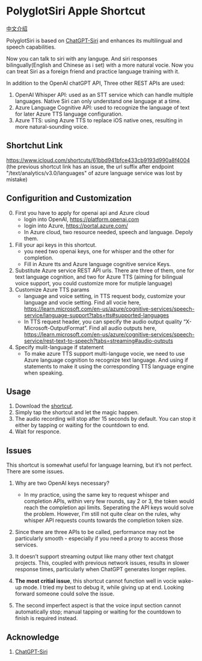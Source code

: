 # PolyglotSiri Apple Shortcut

[中文介绍](https://github.com/Munntein/PolyglotSiri-Apple-Shortcut/blob/main/Readme-zh.md)

PolyglotSiri is based on [ChatGPT-Siri](https://github.com/Yue-Yang/ChatGPT-Siri) and enhances its multilingual and speech capabilities.

Now you can talk to siri with any languge. And siri responses  bilingually(English and Chinese as i set) with a more natural vocie. Now you can treat Siri as a foreign friend and practice language training with it.

In addition to the OpenAI chatGPT API, Three other REST APIs are used:

1. OpenAI Whisper API: used as an STT service which can handle multiple languages. Native Siri can only understand one language at a time.
2. Azure Language Cognitive API: used to recognize the language of text for later Azure TTS language configuration.
3. Azure TTS: using Azure TTS to replace iOS native ones, resulting in more natural-sounding voice.



## Shortchut Link
https://www.icloud.com/shortcuts/61bbd941bfce433cb9193d990a8f4004
<br>
(the previous shortcut link has an issue, the url suffix after endpoint "/text/analytics/v3.0/languages" of azure language service was lost by mistake)



## Configurition and Customization

0. First you have to apply for openai api and Azure cloud
   - login into OpenAI, https://platform.openai.com
   - login into Azure, https://portal.azure.com/
   - In Azure cloud, two resource needed, speech and language. Depoly them.
1. Fill your api keys in this shortcut.
   - you need two openai keys, one for whisper and the other for completion.
   - Fill in Azure tts and Azure language cognitive service Keys.
2. Substitute Azure service REST API urls. There are three of them, one for text language cognition, and  two for Azure TTS (aiming for bilingual voice support, you could customize more for mutiple language)
3. Customize Azure TTS params
   - language and voice setting,  in TTS request body,  customize your language and vocie setting. Find all vocie here, https://learn.microsoft.com/en-us/azure/cognitive-services/speech-service/language-support?tabs=tts#supported-languages
   - In TTS request header, you can specify the audio output quality “X-Microsoft-OutputFormat”. Find all audio outputs here, https://learn.microsoft.com/en-us/azure/cognitive-services/speech-service/rest-text-to-speech?tabs=streaming#audio-outputs
4. Specify mulit-language if statement
   - To make azure TTS support multi-languge vocie, we need to use Azure language cognition to recognize text language. And using if statements to make it using the corresponding TTS language engine when speaking. 



## Usage

1. Download the [shortcut](https://www.icloud.com/shortcuts/61bbd941bfce433cb9193d990a8f4004).
2. Simply tap the shortcut and let the magic happen.
3. The audio recording will stop after 15 seconds by default. You can stop it either by tapping or waiting for the countdown to end.
4. Wait for responce.



## Issues

This shortcut is somewhat useful for language learning, but it’s not perfect. There are some issues.

1. Why are two OpenAI keys necessary?

   - In my practice, using the same key to request whisper and completion APIs, within very few rounds, say 2 or 3, the token would reach the completion api limits. Seperating the API keys would solve the problem. However, I'm still not quite clear on the rules, why whisper API requests counts towards the completion token size. 

2. Since there are three APIs to be called, performance may not be particularly smooth - especially if you need a proxy to access those services.

3. It doesn’t support streaming output like many other text chatgpt projects. This, coupled with previous network issues, results in slower response times, particularly when ChatGPT generates longer replies.

4. **The most critial issue**, this shortcut cannot function well in vocie wake-up mode. I tried my best to debug it, while giving up at end. Looking forward someone could solve the issue.

5. The second imperfect aspect is that the voice input section cannot automatically stop; manual tapping or waiting for the countdown to finish is required instead.

   

   

## Acknowledge

1. [ChatGPT-Siri](https://github.com/Yue-Yang/ChatGPT-Siri) 


